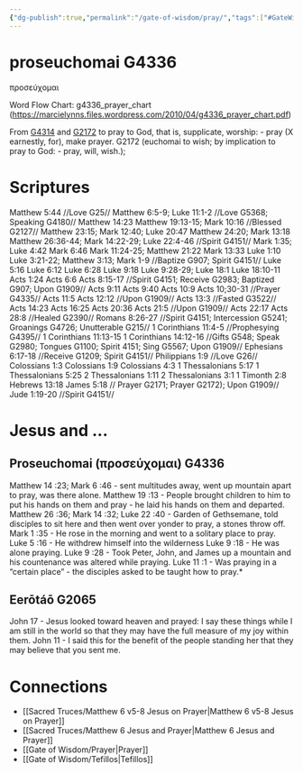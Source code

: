 ```yaml
---
{"dg-publish":true,"permalink":"/gate-of-wisdom/pray/","tags":["#GateWisdom","P"]}
---
```


# proseuchomai G4336

προσεύχομαι

Word Flow Chart: g4336_prayer_chart (https://marcielynns.files.wordpress.com/2010/04/g4336_prayer_chart.pdf)

From [G4314](https://www.blueletterbible.org/lexicon/g4314/kjv/tr/0-1/) and [G2172](https://www.blueletterbible.org/lexicon/g2172/kjv/tr/0-1/) to pray to God, that is, supplicate, worship: - pray (X earnestly, for), make prayer. G2172 (euchomai to wish; by implication to pray to God: - pray, will, wish.);

# Scriptures
Matthew 5:44 //Love  G25//
Matthew 6:5-9; Luke 11:1-2  //Love  G5368; Speaking G4180//
Matthew 14:23
Matthew 19:13-15; Mark 10:16 //Blessed G2127//
Matthew 23:15; Mark 12:40; Luke 20:47
Matthew 24:20; Mark 13:18
Matthew 26:36-44; Mark 14:22-29; Luke 22:4-46 //Spirit  G4151//
Mark 1:35; Luke 4:42
Mark 6:46
Mark 11:24-25; Matthew 21:22
Mark 13:33
Luke 1:10
Luke 3:21-22; Matthew 3:13; Mark 1-9 //Baptize  G907; Spirit  G4151//
Luke 5:16
Luke 6:12
Luke 6:28
Luke 9:18
Luke 9:28-29; Luke 18:1
Luke 18:10-11
Acts 1:24
Acts 6:6
Acts 8:15-17 //Spirit  G4151; Receive  G2983; Baptized  G907; Upon  G1909//
Acts 9:11
Acts 9:40
Acts 10:9
Acts 10;30-31 //Prayer  G4335//
Acts 11:5
Acts 12:12 //Upon  G1909//
Acts 13:3 //Fasted G3522//
Acts 14:23
Acts 16:25
Acts 20:36
Acts 21:5 //Upon  G1909//
Acts 22:17
Acts 28:8 //Healed G2390//
Romans 8:26-27 //Spirit  G4151; Intercession G5241; Groanings G4726; Unutterable G215//
1 Corinthians 11:4-5 //Prophesying G4395//
1 Corinthians 11:13-15
1 Corinthians 14:12-16 //Gifts  G548; Speak  G2980; Tongues  G1100; Spirit  4151; Sing G5567; Upon  G1909//
Ephesians 6:17-18 //Receive  G1209; Spirit  G4151//
Philippians 1:9 //Love  G26//
Colossians 1:3
Colossians 1:9
Colossians 4:3
1 Thessalonians 5:17
1 Thessalonians 5:25
2 Thessalonians 1:11
2 Thessalonians 3:1
1 Timonth 2:8
Hebrews 13:18
James 5:18 // Prayer  G2171; Prayer  G2172); Upon  G1909//
Jude 1:19-20 //Spirit  G4151//

# Jesus and ...
## Proseuchomai (προσεύχομαι) G4336 
Matthew 14 :23; Mark 6 :46 - sent multitudes away, went up mountain apart to pray, was there alone.
Matthew 19 :13 - People brought children to him to put his hands on them and pray - he laid his hands on them and departed.
Matthew 26 :36; Mark 14 :32; Luke 22 :40 - Garden of Gethsemane, told disciples to sit here and then went over yonder to pray, a stones throw off.
Mark 1 :35 - He rose in the morning and went to a solitary place to pray.
Luke 5 :16 - He withdrew himself into the wilderness
Luke 9 :18 - He was alone praying.
Luke 9 :28 - Took Peter, John, and James up a mountain and his countenance was altered while praying.
Luke 11 :1 - Was praying in a “certain place” - the disciples asked to be taught how to pray.* 


## Eerōtáō G2065

John 17 - Jesus looked toward heaven and prayed: 
	 I say these things while I am still in the world so that they may have the full measure of my joy within them. 
John 11 - I said this for the benefit of the people standing her that they may believe that you sent me. 


# Connections
- [[Sacred Truces/Matthew 6 v5-8 Jesus on Prayer\|Matthew 6 v5-8 Jesus on Prayer]]
- [[Sacred Truces/Matthew 6 Jesus and Prayer\|Matthew 6 Jesus and Prayer]]
- [[Gate of Wisdom/Prayer\|Prayer]]
- [[Gate of Wisdom/Tefillos\|Tefillos]]